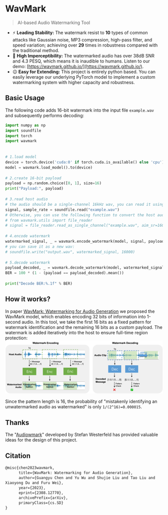 # WavMark
> AI-based Audio Watermarking Tool

- ⚡  **Leading Stability:** The watermark resist to **10**  types of common attacks like Gaussian noise, MP3 compression, high-pass filter, and speed variation; achieving over **29** times in robustness compared with the traditional method.
- 🙉 **High Imperceptibility:** The watermarked audio has over 38dB SNR and 4.3 PESQ, which means it is inaudible to humans. Listen to our demo: [https://wavmark.github.io/](https://wavmark.github.io/).
- 😉 **Easy for Extending:** This project is entirely python based. You can easily leverage our underlying PyTorch model to implement a custom watermarking system with higher capacity and robustness.

## Basic Usage
The following code adds 16-bit watermark into the input file `example.wav` and subsequently performs decoding:
```python
import numpy as np
import soundfile
import torch
import wavmark


# 1.load model
device = torch.device('cuda:0' if torch.cuda.is_available() else 'cpu')
model = wavmark.load_model().to(device)

# 2.create 16-bit payload
payload = np.random.choice([0, 1], size=16)
print("Payload:", payload)

# 3.read host audio
# the audio should be a single-channel 16kHz wav, you can read it using soundfile:
signal, sample_rate = soundfile.read("example.wav")
# Otherwise, you can use the following function to convert the host audio to single-channel 16kHz format:
# from wavmark.utils import file_reader
# signal = file_reader.read_as_single_channel("example.wav", aim_sr=16000)

# 4.encode watermark
watermarked_signal, _ = wavmark.encode_watermark(model, signal, payload, show_progress=True)
# you can save it as a new wav:
# soundfile.write("output.wav", watermarked_signal, 16000)

# 5.decode watermark
payload_decoded, _ = wavmark.decode_watermark(model, watermarked_signal, show_progress=True)
BER = 100 * (1 - (payload == payload_decoded).mean())

print("Decode BER:%.1f" % BER)
```


## How it works?
In paper [WavMark: Watermarking for Audio Generation](https://arxiv.org/pdf/2308.12770.pdf) we proposed the WavMark model,
which enables encoding 32 bits of information into 1-second audio.
In this tool, we take the first 16 bits as a fixed pattern for watermark identification and the remaining 16 bits as a custom payload.
The watermark is added  iteratively into the host to ensure full-time region protection:
![Illustrate](data/imgs/structure.png)

Since the pattern length is 16, the probability of "mistakenly identifying an unwatermarked audio as watermarked" is only  `1/(2^16)=0.000015`.


## Thanks
The "[Audiowmark](https://uplex.de/audiowmark)" developed by Stefan Westerfeld has provided valuable ideas for the design of this project.
## Citation
```
@misc{chen2023wavmark,
      title={WavMark: Watermarking for Audio Generation}, 
      author={Guangyu Chen and Yu Wu and Shujie Liu and Tao Liu and Xiaoyong Du and Furu Wei},
      year={2023},
      eprint={2308.12770},
      archivePrefix={arXiv},
      primaryClass={cs.SD}
}
```